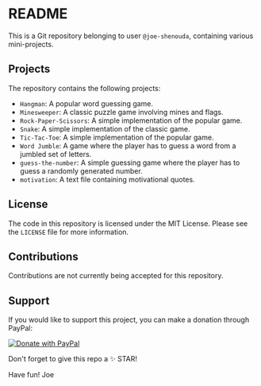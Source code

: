 # README

This is a Git repository belonging to user `@joe-shenouda`, containing various mini-projects.

## Projects

The repository contains the following projects:
- `Hangman`: A popular word guessing game.
- `Minesweeper`: A classic puzzle game involving mines and flags.
- `Rock-Paper-Scissors`: A simple implementation of the popular game.
- `Snake`: A simple implementation of the classic game.
- `Tic-Tac-Toe`: A simple implementation of the popular game.
- `Word Jumble`: A game where the player has to guess a word from a jumbled set of letters.
- `guess-the-number`: A simple guessing game where the player has to guess a randomly generated number.
- `motivation`: A text file containing motivational quotes.
 
## License

The code in this repository is licensed under the MIT License. Please see the `LICENSE` file for more information.

## Contributions

Contributions are not currently being accepted for this repository.

## Support

If you would like to support this project, you can make a donation through PayPal:

[![Donate with PayPal](https://img.shields.io/badge/Donate-PayPal-blue)](https://www.paypal.com/donate/?business=P9L4Y9YQYEW3Y&no_recurring=0&currency_code=EUR)

Don't forget to give this repo a ✨ STAR!

Have fun!
Joe
